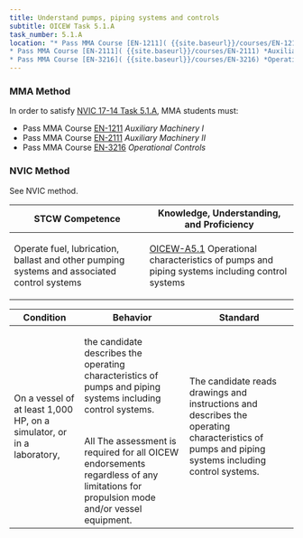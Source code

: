 ```yaml
---
title: Understand pumps, piping systems and controls
subtitle: OICEW Task 5.1.A 
task_number: 5.1.A
location: "* Pass MMA Course [EN-1211]( {{site.baseurl}}/courses/EN-1211) *Auxiliary Machinery I*
* Pass MMA Course [EN-2111]( {{site.baseurl}}/courses/EN-2111) *Auxiliary Machinery II*
* Pass MMA Course [EN-3216]( {{site.baseurl}}/courses/EN-3216) *Operational Controls*" 
---
```



### MMA Method

In order to satisfy  [NVIC 17-14  Task  5.1.A]({{site.baseurl}}/assets/images/nvic-17-14.pdf), MMA students must:

* Pass MMA Course [EN-1211]( {{site.baseurl}}/courses/EN-1211) *Auxiliary Machinery I*
* Pass MMA Course [EN-2111]( {{site.baseurl}}/courses/EN-2111) *Auxiliary Machinery II*
* Pass MMA Course [EN-3216]( {{site.baseurl}}/courses/EN-3216) *Operational Controls*


### NVIC Method

<a onclick="togglevisibility('nvic_methods')" >See NVIC method.</a>

<div id='nvic_methods' class='hide'>

<table>
<thead>
<tr>
<th class='forty'> STCW Competence </th>
<th class='sixty'> Knowledge, Understanding, and Proficiency </th>
</tr>
</thead>




<tbody>
<tr><td markdown='1'>

Operate fuel, lubrication, ballast and other pumping systems and associated control systems

</td><td markdown='1'>

[OICEW-A5.1](../../tables/31.html#OICEW-A5.1) Operational characteristics of pumps and piping systems including control systems

</td></tr>


</tbody>
</table>


<table>
<thead>
<tr><th class='twenty'>  Condition </th><th class='twenty'> Behavior </th><th  class='sixty'>Standard </th></tr>
</thead>
<tbody >



<tr><td markdown='1'>

On a vessel of at least 1,000 HP, on a simulator, or in a laboratory,

</td><td markdown='1'>

the candidate describes the operating characteristics of pumps and piping systems including control systems.

<br>

<div class="tooltip">All
<span class="tooltiptext">
The assessment is required for all OICEW endorsements regardless of any limitations for propulsion mode and/or vessel equipment.
</span>
</div>


</td><td markdown='1'>

The candidate reads drawings and instructions and describes the operating characteristics of pumps and piping systems including control systems.

</td></tr>
</tbody>
</table>
</div>
